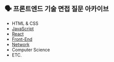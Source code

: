 ## 🗣 프론트엔드 기술 면접 질문 아카이브

- HTML & CSS
- [JavaScript](https://github.com/dev-junehee/front-interview-questions-archive/tree/main/JavaScript%20)
- [React](https://github.com/dev-junehee/front-interview-questions-archive/tree/main/React)
- [Front-End](https://github.com/dev-junehee/front-interview-questions-archive/tree/main/Front-End)
- [Network](https://github.com/dev-junehee/front-interview-questions-archive/tree/main/Network)
- Computer Science
- ETC.
